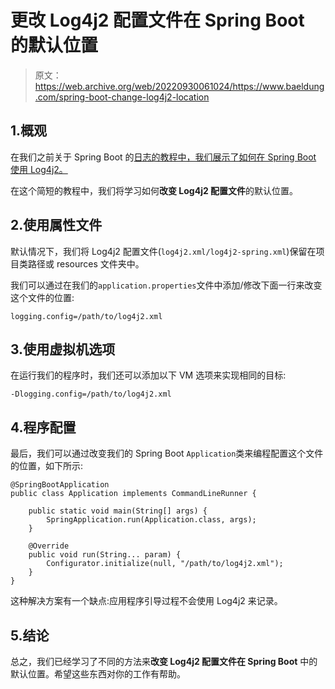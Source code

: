 # 更改 Log4j2 配置文件在 Spring Boot 的默认位置

> 原文：<https://web.archive.org/web/20220930061024/https://www.baeldung.com/spring-boot-change-log4j2-location>

## 1.概观

在我们之前关于 Spring Boot 的[日志的教程中，我们展示了如何在 Spring Boot 使用 Log4j2。](/web/20221208143835/https://www.baeldung.com/spring-boot-logging)

在这个简短的教程中，我们将学习如何**改变 Log4j2 配置文件**的默认位置。

## 2.使用属性文件

默认情况下，我们将 Log4j2 配置文件(`log4j2.xml/log4j2-spring.xml`)保留在项目类路径或 resources 文件夹中。

我们可以通过在我们的`application.properties`文件中添加/修改下面一行来改变这个文件的位置:

```
logging.config=/path/to/log4j2.xml
```

## 3.使用虚拟机选项

在运行我们的程序时，我们还可以添加以下 VM 选项来实现相同的目标:

```
-Dlogging.config=/path/to/log4j2.xml
```

## 4.程序配置

最后，我们可以通过改变我们的 Spring Boot `Application`类来编程配置这个文件的位置，如下所示:

```
@SpringBootApplication
public class Application implements CommandLineRunner {

    public static void main(String[] args) {
        SpringApplication.run(Application.class, args);
    }

    @Override
    public void run(String... param) {
        Configurator.initialize(null, "/path/to/log4j2.xml");
    }
}
```

这种解决方案有一个缺点:应用程序引导过程不会使用 Log4j2 来记录。

## 5.结论

总之，我们已经学习了不同的方法来**改变 Log4j2 配置文件在 Spring Boot** 中的默认位置。希望这些东西对你的工作有帮助。